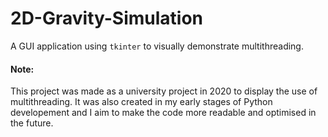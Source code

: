# 2D-Gravity-Simulation
A GUI application using `tkinter` to visually demonstrate multithreading.
#### Note:
This project was made as a university project in 2020 to display the use of multithreading. It was also created in my early stages of Python developement and I aim to make the code more readable and optimised in the future.
